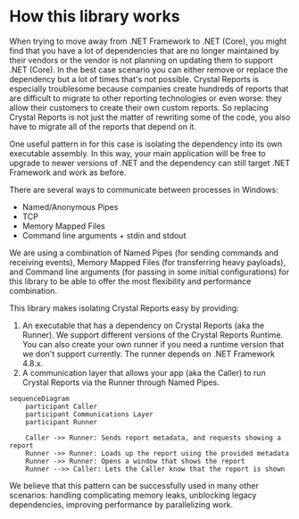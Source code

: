 # How this library works

When trying to move away from .NET Framework to .NET (Core), you might find that you have a lot of dependencies that are no longer maintained by their vendors or the vendor is not planning on updating them to support .NET (Core). In the best case scenario you can either remove or replace the dependency but a lot of times that's not possible. Crystal Reports is especially troublesome because companies create hundreds of reports that are difficult to migrate to other reporting technologies or even worse: they allow their customers to create their own custom reports. So replacing Crystal Reports is not just the matter of rewriting some of the code, you also have to migrate all of the reports that depend on it.

One useful pattern in for this case is isolating the dependency into its own executable assembly. In this way, your main application will be free to upgrade to newer versions of .NET and the dependency can still target .NET Framework and work as before.

There are several ways to communicate between processes in Windows:

- Named/Anonymous Pipes
- TCP
- Memory Mapped Files
- Command line arguments + stdin and stdout

We are using a combination of Named Pipes (for sending commands and receiving events), Memory Mapped Files (for transferring heavy payloads), and Command line arguments (for passing in some initial configurations) for this library to be able to offer the most flexibility and performance combination.

This library makes isolating Crystal Reports easy by providing:

1. An executable that has a dependency on Crystal Reports (aka the Runner). We support different versions of the Crystal Reports Runtime. You can also create your own runner if you need a runtime version that we don't support currently. The runner depends on .NET Framework 4.8.x.
2. A communication layer that allows your app (aka the Caller) to run Crystal Reports via the Runner through Named Pipes.

```mermaid
sequenceDiagram
	participant Caller
	participant Communications Layer
	participant Runner
	
	Caller ->> Runner: Sends report metadata, and requests showing a report
	Runner ->> Runner: Loads up the report using the provided metadata
	Runner ->> Runner: Opens a window that shows the report
	Runner -->> Caller: Lets the Caller know that the report is shown
```

We believe that this pattern can be successfully used in many other scenarios: handling complicating memory leaks, unblocking legacy dependencies, improving performance by parallelizing work.